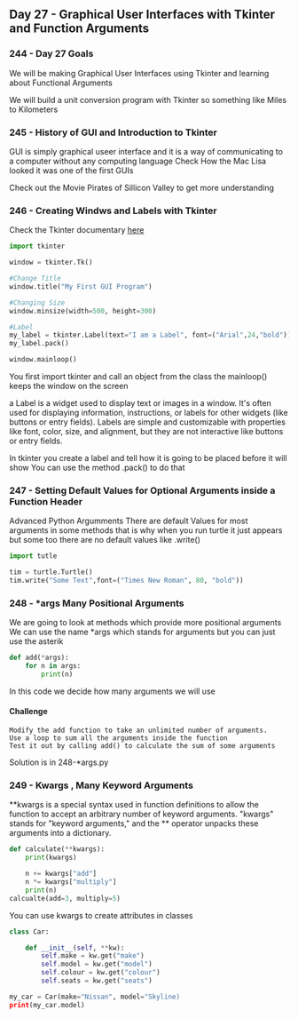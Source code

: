 ## Day 27 - Graphical User Interfaces with Tkinter and Function Arguments

### 244 - Day 27 Goals
We will be making Graphical User Interfaces using Tkinter and learning about Functional Arguments

We will build a unit conversion program with Tkinter so something like Miles to Kilometers

### 245 - History of GUI and Introduction to Tkinter
GUI is simply graphical useer interface and it is a way of communicating to a computer without any computing language
Check How the Mac Lisa looked it was one of the first GUIs

Check out the Movie Pirates of Sillicon Valley to get more understanding

### 246 - Creating Windws and Labels with Tkinter
Check the Tkinter documentary [here](docs.python.org/3/library/tkinter.html)

```Python
import tkinter

window = tkinter.Tk()

#Change Title
window.title("My First GUI Program")

#Changing Size
window.minsize(width=500, height=300)

#Label
my_label = tkinter.Label(text="I am a Label", font=("Arial",24,"bold"))
my_label.pack()

window.mainloop()
```

You first import tkinter and call an object from the class
the mainloop() keeps the window on the screen

a Label is a widget used to display text or images in a window.
It's often used for displaying information, instructions, or labels for other widgets (like buttons or entry fields). Labels are simple and customizable with properties like font, color, size, and alignment, but they are not interactive like buttons or entry fields.

In tkinter you create a label and tell how it is going to be placed before it will show
You can use the method .pack() to do that

### 247 - Setting Default Values for Optional Arguments inside a Function Header

Advanced Python Argumments
There are default Values for most arguments in some methods that is why when you run turtle it just appears but some too there are no default values like .write()

```Python
import tutle

tim = turtle.Turtle()
tim.write("Some Text",font=("Times New Roman", 80, "bold"))
```

### 248 - *args Many Positional Arguments
We are going to look at methods which provide more positional arguments
We can use the name *args which stands for arguments but you can just use the asterik

```Python
def add(*args):
    for n in args:
        print(n)
```
In this code we decide how many arguments we will use

#### Challenge
```
Modify the add function to take an unlimited number of arguments.
Use a loop to sum all the arguments inside the function
Test it out by calling add() to calculate the sum of some arguments
```
Solution is in 248-*args.py

### 249 - Kwargs , Many Keyword Arguments
**kwargs is a special syntax used in function definitions to allow the function to accept an arbitrary number of keyword arguments. "kwargs" stands for "keyword arguments," and the ** operator unpacks these arguments into a dictionary.
```python
def calculate(**kwargs):
    print(kwargs)

    n += kwargs["add"]
    n *= kwargs["multiply"]
    print(n)
calcualte(add=3, multiply=5)
```

You can use kwargs to create attributes in classes
```python
class Car:

    def __init__(self, **kw):
        self.make = kw.get("make")
        self.model = kw.get("model")
        self.colour = kw.get("colour")
        self.seats = kw.get("seats")

my_car = Car(make="Nissan", model="Skyline)
print(my_car.model)
```

